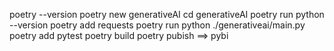 poetry --version
poetry new generativeAI
cd generativeAI
poetry run python --version
poetry add requests
poetry run python ./generativeai/main.py
poetry add pytest
poetry build
poetry pubish ==> pybi
